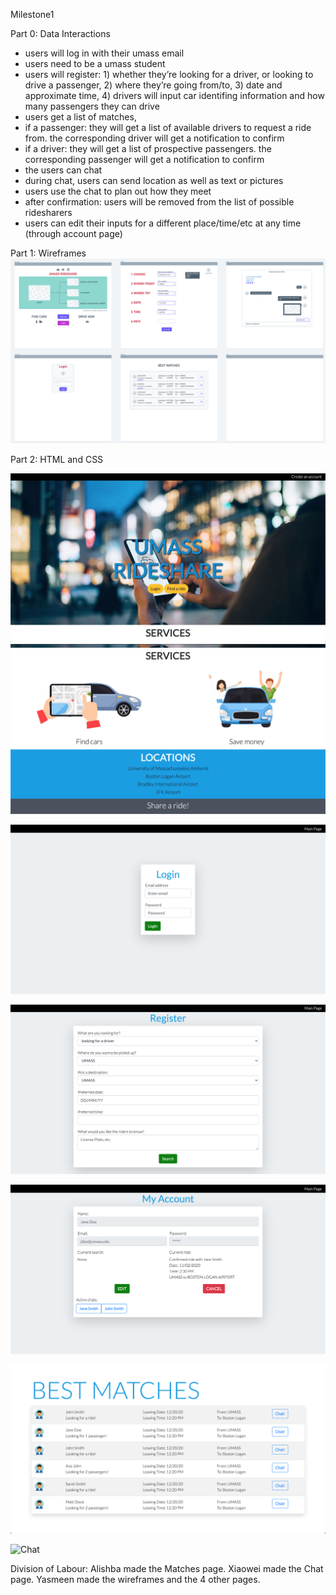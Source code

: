 Milestone1

Part 0: Data Interactions
- users will log in with their umass email
- users need to be a umass student
- users will register: 1) whether they’re looking for a driver, or looking to drive a passenger, 2) where they’re going from/to, 3) date and approximate time, 4) drivers will input car identifing information and how many passengers they can drive
- users get a list of matches, 
- if a passenger: they will get a list of available drivers to request a ride from. the corresponding driver will get a notification to confirm
- if a driver: they will get a list of prospective passengers. the corresponding passenger will get a notification to confirm
- the users can chat
- during chat, users can send location as well as text or pictures
- users use the chat to plan out how they meet
- after confirmation: users will be removed from the list of possible ridesharers
- users can edit their inputs for a different place/time/etc at any time (through account page)

Part 1: Wireframes
![very rough wireframe](https://github.com/ymekky/cs326-final-vav/blob/main/docs/rough_wireframe.png)

Part 2: HTML and CSS

![Main Page](https://github.com/ymekky/cs326-final-vav/blob/main/docs/main-1.png)
![](https://github.com/ymekky/cs326-final-vav/blob/main/docs/main-2.png)

![Login](https://github.com/ymekky/cs326-final-vav/blob/main/docs/login.png)

![Register](https://github.com/ymekky/cs326-final-vav/blob/main/docs/register.png)

![Account](https://github.com/ymekky/cs326-final-vav/blob/main/docs/account.png)

![Matches](https://github.com/ymekky/cs326-final-vav/blob/main/docs/matches.png)

![Chat](https://github.com/ymekky/cs326-final-vav/blob/main/docs/chat.png)

Division of Labour:
Alishba made the Matches page. Xiaowei made the Chat page. Yasmeen made the wireframes and the 4 other pages. 
